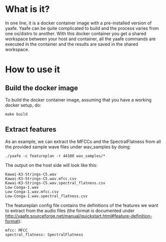# What is it?

In one line, it is a docker container image with a pre-installed version of yaafe.
Yaafe can be quite complicated to build and the process varies from one os/distro to another. With this docker 
container you get a shared workspace between your host and container, all the yaafe commands are executed in the container
and the results are saved in the shared workspace. 

# How to use it

## Build the docker image

To build the docker container image, assuming that you have a working docker setup, do:

```
make build
```

## Extract features

As an example, we can extract the MFCCs and the SpectralFlatness from all the provided sample wave files under 
wav_samples by doing:

```
./yaafe -c featureplan -r 44100 wav_samples/*
```

The output on the host side will look like this:

```
Kawai-K3-Strings-C5.wav
Kawai-K3-Strings-C5.wav.mfcc.csv
Kawai-K3-Strings-C5.wav.spectral_flatness.csv
Low-Conga-1.wav
Low-Conga-1.wav.mfcc.csv
Low-Conga-1.wav.spectral_flatness.csv
```

The featureplan config file contains the definitions of the features we want to extract from the audio files 
(the format is documented under http://yaafe.sourceforge.net/manual/quickstart.html#feature-definition-format):

```
mfcc: MFCC
spectral_flatness: SpectralFlatness
```